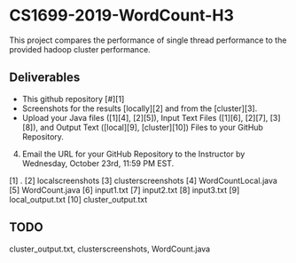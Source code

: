 # CS1699-2019-WordCount-H3

This project compares the performance of single thread performance to the
provided hadoop cluster performance.

## Deliverables

* This github repository [#][1]
* Screenshots for the results [locally][2] and from the [cluster][3].
* Upload your Java files ([1][4], [2][5]), Input Text Files ([1][6], [2][7],
[3][8]), and Output Text ([local][9], [cluster][10])
Files to your GitHub Repository.
4. Email the URL for your GitHub Repository to the Instructor by
Wednesday, October 23rd, 11:59 PM EST. 

[1] .
[2] localscreenshots
[3] clusterscreenshots
[4] WordCountLocal.java
[5] WordCount.java
[6] input1.txt
[7] input2.txt
[8] input3.txt
[9] local_output.txt
[10] cluster_output.txt

## TODO

cluster_output.txt, clusterscreenshots, WordCount.java
